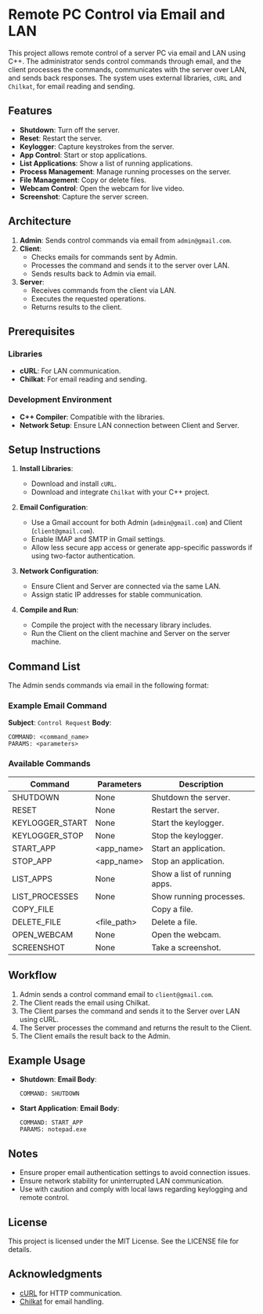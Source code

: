 # Remote PC Control via Email and LAN

This project allows remote control of a server PC via email and LAN using C++. The administrator sends control commands through email, and the client processes the commands, communicates with the server over LAN, and sends back responses. The system uses external libraries, `cURL` and `Chilkat`, for email reading and sending.

## Features
- **Shutdown**: Turn off the server.
- **Reset**: Restart the server.
- **Keylogger**: Capture keystrokes from the server.
- **App Control**: Start or stop applications.
- **List Applications**: Show a list of running applications.
- **Process Management**: Manage running processes on the server.
- **File Management**: Copy or delete files.
- **Webcam Control**: Open the webcam for live video.
- **Screenshot**: Capture the server screen.

## Architecture
1. **Admin**: Sends control commands via email from `admin@gmail.com`.
2. **Client**:
   - Checks emails for commands sent by Admin.
   - Processes the command and sends it to the server over LAN.
   - Sends results back to Admin via email.
3. **Server**:
   - Receives commands from the client via LAN.
   - Executes the requested operations.
   - Returns results to the client.

## Prerequisites
### Libraries
- **cURL**: For LAN communication.
- **Chilkat**: For email reading and sending.

### Development Environment
- **C++ Compiler**: Compatible with the libraries.
- **Network Setup**: Ensure LAN connection between Client and Server.

## Setup Instructions

1. **Install Libraries**:
   - Download and install `cURL`.
   - Download and integrate `Chilkat` with your C++ project.

2. **Email Configuration**:
   - Use a Gmail account for both Admin (`admin@gmail.com`) and Client (`client@gmail.com`).
   - Enable IMAP and SMTP in Gmail settings.
   - Allow less secure app access or generate app-specific passwords if using two-factor authentication.

3. **Network Configuration**:
   - Ensure Client and Server are connected via the same LAN.
   - Assign static IP addresses for stable communication.

4. **Compile and Run**:
   - Compile the project with the necessary library includes.
   - Run the Client on the client machine and Server on the server machine.

## Command List
The Admin sends commands via email in the following format:

### Example Email Command
**Subject**: `Control Request`
**Body**:
```
COMMAND: <command_name>
PARAMS: <parameters>
```

### Available Commands
| Command      | Parameters          | Description                       |
|--------------|---------------------|-----------------------------------|
| SHUTDOWN     | None                | Shutdown the server.             |
| RESET        | None                | Restart the server.              |
| KEYLOGGER_START    | None                | Start the keylogger.             |
| KEYLOGGER_STOP    | None                | Stop the keylogger.             |
| START_APP    | <app_name>          | Start an application.            |
| STOP_APP     | <app_name>          | Stop an application.             |
| LIST_APPS    | None                | Show a list of running apps.     |
| LIST_PROCESSES | None              | Show running processes.          |
| COPY_FILE    | <src> <dest>        | Copy a file.                     |
| DELETE_FILE  | <file_path>         | Delete a file.                   |
| OPEN_WEBCAM  | None                | Open the webcam.                 |
| SCREENSHOT   | None                | Take a screenshot.               |

## Workflow
1. Admin sends a control command email to `client@gmail.com`.
2. The Client reads the email using Chilkat.
3. The Client parses the command and sends it to the Server over LAN using cURL.
4. The Server processes the command and returns the result to the Client.
5. The Client emails the result back to the Admin.

## Example Usage
- **Shutdown**:
  **Email Body**:
  ```
  COMMAND: SHUTDOWN
  ```
- **Start Application**:
  **Email Body**:
  ```
  COMMAND: START_APP
  PARAMS: notepad.exe
  ```

## Notes
- Ensure proper email authentication settings to avoid connection issues.
- Ensure network stability for uninterrupted LAN communication.
- Use with caution and comply with local laws regarding keylogging and remote control.

## License
This project is licensed under the MIT License. See the LICENSE file for details.

## Acknowledgments
- [cURL](https://curl.se/) for HTTP communication.
- [Chilkat](https://www.chilkatsoft.com/) for email handling.
